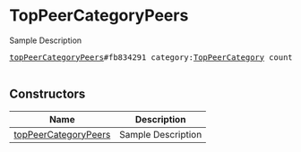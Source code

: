 # TopPeerCategoryPeers

Sample Description

<pre>
<a href="../constructor/topPeerCategoryPeers">topPeerCategoryPeers</a>#fb834291 category:<a href="../type/TopPeerCategory.md">TopPeerCategory</a> count:<a href="../type/int.md">int</a> peers:Vector&lt;<a href="../type/TopPeer.md">TopPeer</a>&gt; = <a href="../type/TopPeerCategoryPeers.md">TopPeerCategoryPeers</a>;

</pre>

## Constructors

| Name | Description |
|------|-------------|
| [topPeerCategoryPeers](../constructor/topPeerCategoryPeers.md) | Sample Description |

